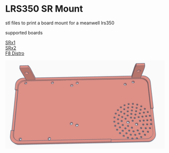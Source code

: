 # LRS350 SR Mount

stl files to print a board mount for a meanwell lrs350

supported boards

<a href=https://pixelcontroller.com/store/featured/86-srx1.html>SRx1</a><br>
<a href=https://pixelcontroller.com/store/long-range-expansion/83-srx2.html>SRx2</a><br>
<a href=https://pixelcontroller.com/store/accessories/46-f8-distro.html>F8 Distro</a><br>


<img src=https://github.com/DnG-Crafts/3D_Printables/blob/main/Mw%20SR%20Mount/LRS%20350/image.jpg><br>
